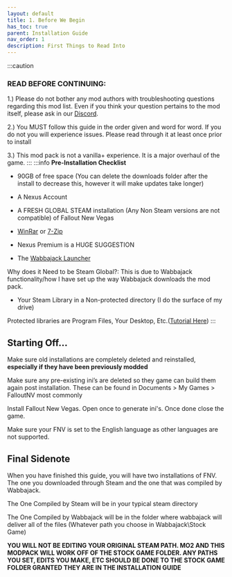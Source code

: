 ```yaml
---
layout: default
title: 1. Before We Begin
has_toc: true
parent: Installation Guide
nav_order: 1
description: First Things to Read Into
---
```

:::caution
### **READ BEFORE CONTINUING:**

1.) Please do not bother any mod authors with troubleshooting questions regarding this mod list. Even if you think your question pertains to the mod itself, please ask in our [Discord](https://discord.gg/boneyard-creations-415287319982112768).

2.) You MUST follow this guide in the order given and word for word. If you do not you will experience issues. Please read through it at least once prior to install

3.) This mod pack is not a vanilla+ experience. It is a major overhaul of the game.
:::
:::info
**Pre-Installation Checklist**

* 90GB of free space (You can delete the downloads folder after the install to decrease this, however it will make updates take longer)

* A Nexus Account

* A FRESH GLOBAL STEAM installation (Any Non Steam versions are not compatible) of Fallout New Vegas

* [WinRar](https://www.win-rar.com/start.html?&L=0) or [7-Zip](https://www.7-zip.org/download.html)

* Nexus Premium is a HUGE SUGGESTION

* The [Wabbajack Launcher](https://www.wabbajack.org/)

Why does it Need to be Steam Global?: This is due to Wabbajack functionality/how I have set up the way Wabbajack downloads the mod pack.

* Your Steam Library in a Non-protected directory (I do the surface of my drive)

Protected libraries are Program Files, Your Desktop, Etc.([Tutorial Here](https://www.howtogeek.com/257472/how-to-painlessly-move-your-steam-library-to-another-folder-or-hard-drive/))
:::

## **Starting Off…**

Make sure old installations are completely deleted and reinstalled, **especially if they have been previously modded**

Make sure any pre-existing ini’s are deleted so they game can build them again post installation. These can be found in Documents > My Games > FalloutNV most commonly

Install Fallout New Vegas. Open once to generate ini's. Once done close the game.

Make sure your FNV is set to the English language as other languages are not supported.

## **Final Sidenote**

When you have finished this guide, you will have two installations of FNV. The one you downloaded through Steam and the one that was compiled by Wabbajack.

The One Compiled by Steam will be in your typical steam directory

The One Compiled by Wabbajack will be in the folder where wabbajack will deliver all of the files (Whatever path you choose in Wabbajack\Stock Game)

**YOU WILL NOT BE EDITING YOUR ORIGINAL STEAM PATH. MO2 AND THIS MODPACK WILL WORK OFF OF THE STOCK GAME FOLDER. ANY PATHS YOU SET, EDITS YOU MAKE, ETC SHOULD BE DONE TO THE STOCK GAME FOLDER GRANTED THEY ARE IN THE INSTALLATION GUIDE**
